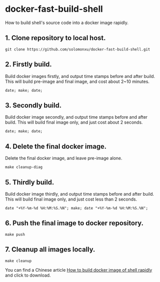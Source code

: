 # docker-fast-build-shell
How to build shell's source code into a docker image rapidly.


## 1. Clone repository to local host.

`git clone https://github.com/solomonxu/docker-fast-build-shell.git`

## 2. Firstly build.
Build docker images firstly, and output time stamps before and after build. This will build pre-image and final image, and cost about 2~10 minutes.

`date; make; date;`

## 3. Secondly build. 
Build docker image secondly, and output time stamps before and after build. This will build final image only, and just cost about 2 seconds.

`date; make; date;`

## 4. Delete the final docker image.
Delete the final docker image, and leave pre-image alone.

`make cleanup-diag`

## 5. Thirdly build.
Build docker image thirdly, and output time stamps before and after build. This will build final image only, and just cost less than 2 seconds. 

`date "+%Y-%m-%d %H:%M:%S.%N"; make; date "+%Y-%m-%d %H:%M:%S.%N";`

## 6. Push the final image to docker repository.

`make push`

## 7. Cleanup all images locally.

`make cleanup`

You can find a Chinese article [How to build docker image of shell rapidly](https://github.com/solomonxu/docker-fast-build-shell/blob/master/docs/How%20to%20build%20docker%20image%20of%20shell%20rapidly_zh.pdf) and click to download.

